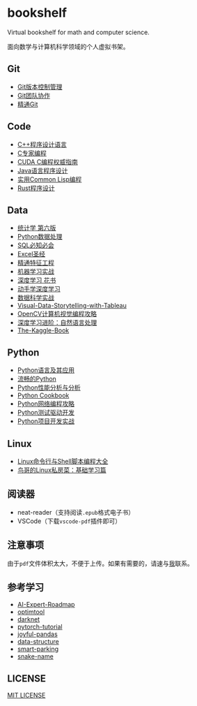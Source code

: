 # bookshelf

Virtual bookshelf for math and computer science.

面向数学与计算机科学领域的个人虚拟书架。

## Git
* [Git版本控制管理](https://www.neat-reader.cn/webapp#/pdfreader?bookguid=471ac0e9-5a66-41d4-9f3a-f4d5f146fb50)
* [Git团队协作](https://www.neat-reader.cn/webapp#/pdfreader?bookguid=7bcf6397-4dc6-4a9f-bbce-5676d62961da)
* [精通Git](https://www.neat-reader.cn/webapp#/pdfreader?bookguid=a01d36d3-c69d-43be-9b4e-9b9fa1ec698c)

## Code
* [C++程序设计语言](https://www.neat-reader.cn/webapp#/epubreader?bookguid=f22d7b23-b9dc-44c3-9748-3faabe4470ff)
* [C专家编程](https://www.neat-reader.cn/webapp#/pdfreader?bookguid=a763d522-cf39-470e-9317-3c538bef9e6c)
* [CUDA C编程权威指南](https://www.neat-reader.cn/webapp#/pdfreader?bookguid=cb9f2de2-2fc8-415a-b2a7-0662897cbf0e)
* [Java语言程序设计](https://www.neat-reader.cn/webapp#/pdfreader?bookguid=38eb854a-51fe-49fc-9e88-8d5fe4f3cac4)
* [实用Common Lisp编程](https://www.neat-reader.cn/webapp#/pdfreader?bookguid=06ebf238-2b1e-4b10-831d-c87709403245)
* [Rust程序设计](https://www.neat-reader.cn/webapp#/pdfreader?bookguid=b20e91a1-1d57-4e22-999b-292adda3433a)

## Data
* [统计学 第六版](https://www.neat-reader.cn/webapp#/pdfreader?bookguid=d61fbed2-1c77-4827-8864-20d29de7ef0a)
* [Python数据处理](https://www.neat-reader.cn/webapp#/epubreader?bookguid=b20c090c-0e76-4d13-aa1c-48fb0a337cd1)
* [SQL必知必会](https://www.neat-reader.cn/webapp#/pdfreader?bookguid=02983063-33a4-4a11-ab05-ee6072bb66ff)
* [Excel圣经](https://www.neat-reader.cn/webapp#/pdfreader?bookguid=ae025dbe-fa35-4d6e-b2f7-df873deebb8d)
* [精通特征工程](https://www.neat-reader.cn/webapp#/pdfreader?bookguid=79f05d80-df56-4047-81c0-7ebc0b75ad5b)
* [机器学习实战](https://www.neat-reader.cn/webapp#/pdfreader?bookguid=07cea9c5-5b01-4dae-93c7-317929d1a0ee)
* [深度学习 花书](https://www.neat-reader.cn/webapp#/pdfreader?bookguid=84be8610-56f3-41f9-a79e-91c5ea18f8c8)
* [动手学深度学习](https://www.neat-reader.cn/webapp#/pdfreader?bookguid=acd57625-4027-4e80-9699-e3caf0d3156c)
* [数据科学实战](https://www.neat-reader.cn/webapp#/pdfreader?bookguid=96322f9f-785b-4847-b4b2-c75e8e6c6cb3)
* [Visual-Data-Storytelling-with-Tableau](https://www.neat-reader.cn/webapp#/pdfreader?bookguid=d28f29fe-cf98-4bba-b280-67513f5af6d5)
* [OpenCV计算机视觉编程攻略](https://www.neat-reader.cn/webapp#/pdfreader?bookguid=0374d309-0f43-499f-a52e-67f82d71e198)
* [深度学习进阶：自然语言处理](https://www.neat-reader.cn/webapp#/pdfreader?bookguid=117172a7-235d-47d2-8698-8dbefef31367)
* [The-Kaggle-Book](https://www.neat-reader.cn/webapp#/pdfreader?bookguid=98f3f298-87f2-414c-95aa-8637e66b440c)
  
## Python
* [Python语言及其应用](https://www.neat-reader.cn/webapp#/pdfreader?bookguid=a13222d1-eca5-420f-a716-8dc0d3fcb4ee)
* [流畅的Python](https://www.neat-reader.cn/webapp#/pdfreader?bookguid=6428bc14-76b5-4eae-a469-0560c67a640e)
* [Python性能分析与分析](https://www.neat-reader.cn/webapp#/epubreader?bookguid=30aa0251-19f0-417e-8d41-dcb429f4321f)
* [Python Cookbook](https://www.neat-reader.cn/webapp#/pdfreader?bookguid=2c9ec0f7-3cf6-43a6-b911-9c192c2f24ee)
* [Python网络编程攻略](https://www.neat-reader.cn/webapp#/pdfreader?bookguid=8f016c98-925d-47c4-adbe-4dea6fe24062)
* [Python测试驱动开发](https://www.neat-reader.cn/webapp#/pdfreader?bookguid=346a2fa5-7593-4d51-b635-dbdf57368b76)
* [Python项目开发实战](https://www.neat-reader.cn/webapp#/epubreader?bookguid=a92c2cd7-b8d7-4242-b396-87eeb18e3ee5)

## Linux
* [Linux命令行与Shell脚本编程大全](https://www.neat-reader.cn/webapp#/pdfreader?bookguid=86cf7622-7278-4181-ba86-e66b13fc606b)
* [鸟哥的Linux私房菜：基础学习篇](https://www.neat-reader.cn/webapp#/pdfreader?bookguid=7689bfb9-c297-4592-98e5-5ccda6c344ef)

## 阅读器
* neat-reader（支持阅读`.epub`格式电子书）
* VSCode（下载`vscode-pdf`插件即可）

## 注意事项

由于`pdf`文件体积太大，不便于上传。如果有需要的，请速与[我](https://github.com/linjing-lab)联系。

## 参考学习
* [AI-Expert-Roadmap](https://github.com/AMAI-GmbH/AI-Expert-Roadmap)
* [optimtool](https://github.com/linjing-lab/optimtool)
* [darknet](https://github.com/pjreddie/darknet)
* [pytorch-tutorial](https://github.com/linjing-lab/pytorch-tutorial)
* [joyful-pandas](https://github.com/datawhalechina/joyful-pandas)
* [data-structure](https://github.com/linjing-lab/data-structure)
* [smart-parking](https://github.com/linjing-lab/smart-parking)
* [snake-name](https://github.com/linjing-lab/snake-name)

## LICENSE
[MIT LICENSE](./LICENSE)